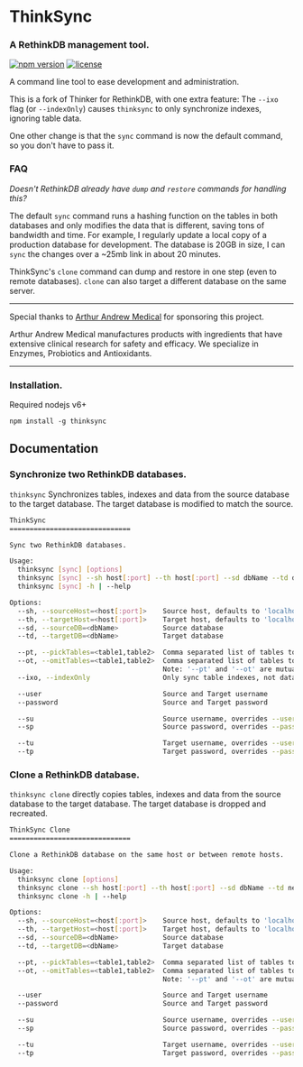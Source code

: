 # ThinkSync

### A RethinkDB management tool.

[![npm version](https://img.shields.io/npm/v/thinksync.svg)](https://www.npmjs.com/package/thinksync) [![license](https://img.shields.io/npm/l/thinksync.svg)](https://github.com/internalfx/thinksync/blob/master/LICENSE)

A command line tool to ease development and administration.

This is a fork of Thinker for RethinkDB, with one extra feature: The `--ixo`
flag (or `--indexOnly`) causes `thinksync` to only synchronize indexes, ignoring
table data.

One other change is that the `sync` command is now the default command, so you
don't have to pass it.

### FAQ

_Doesn't RethinkDB already have `dump` and `restore` commands for handling this?_

The default `sync` command runs a hashing function on the tables in both databases and only modifies the data that is different, saving tons of bandwidth and time. For example, I regularly update a local copy of a production database for development. The database is 20GB in size, I can `sync` the changes over a ~25mb link in about 20 minutes.

ThinkSync's `clone` command can dump and restore in one step (even to remote databases). `clone` can also target a different database on the same server.

---

Special thanks to [Arthur Andrew Medical](http://www.arthurandrew.com/) for sponsoring this project.

Arthur Andrew Medical manufactures products with ingredients that have extensive clinical research for safety and efficacy. We specialize in Enzymes, Probiotics and Antioxidants.

---

### Installation.

Required nodejs v6+

`npm install -g thinksync`

## Documentation

### Synchronize two RethinkDB databases.

`thinksync` Synchronizes tables, indexes and data from the source database to the target database. The target database is modified to match the source.

```bash
ThinkSync
==============================

Sync two RethinkDB databases.

Usage:
  thinksync [sync] [options]
  thinksync [sync] --sh host[:port] --th host[:port] --sd dbName --td dbName
  thinksync [sync] -h | --help

Options:
  --sh, --sourceHost=<host[:port]>    Source host, defaults to 'localhost:21015'
  --th, --targetHost=<host[:port]>    Target host, defaults to 'localhost:21015'
  --sd, --sourceDB=<dbName>           Source database
  --td, --targetDB=<dbName>           Target database

  --pt, --pickTables=<table1,table2>  Comma separated list of tables to sync (whitelist)
  --ot, --omitTables=<table1,table2>  Comma separated list of tables to ignore (blacklist)
                                      Note: '--pt' and '--ot' are mutually exclusive options.
  --ixo, --indexOnly                  Only sync table indexes, not data.

  --user                              Source and Target username
  --password                          Source and Target password

  --su                                Source username, overrides --user
  --sp                                Source password, overrides --password

  --tu                                Target username, overrides --user
  --tp                                Target password, overrides --password
```

### Clone a RethinkDB database.

`thinksync clone` directly copies tables, indexes and data from the source database to the target database. The target database is dropped and recreated.

```bash
ThinkSync Clone
==============================

Clone a RethinkDB database on the same host or between remote hosts.

Usage:
  thinksync clone [options]
  thinksync clone --sh host[:port] --th host[:port] --sd dbName --td newDbName
  thinksync clone -h | --help

Options:
  --sh, --sourceHost=<host[:port]>    Source host, defaults to 'localhost:21015'
  --th, --targetHost=<host[:port]>    Target host, defaults to 'localhost:21015'
  --sd, --sourceDB=<dbName>           Source database
  --td, --targetDB=<dbName>           Target database

  --pt, --pickTables=<table1,table2>  Comma separated list of tables to copy (whitelist)
  --ot, --omitTables=<table1,table2>  Comma separated list of tables to ignore (blacklist)
                                      Note: '--pt' and '--ot' are mutually exclusive options.

  --user                              Source and Target username
  --password                          Source and Target password

  --su                                Source username, overrides --user
  --sp                                Source password, overrides --password

  --tu                                Target username, overrides --user
  --tp                                Target password, overrides --password
```
